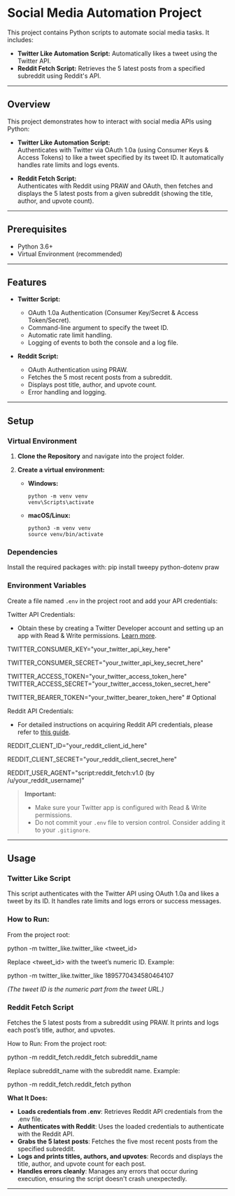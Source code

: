 # Social Media Automation Project

This project contains Python scripts to automate social media tasks. It includes:

- **Twitter Like Automation Script:** Automatically likes a tweet using the Twitter API.
- **Reddit Fetch Script:** Retrieves the 5 latest posts from a specified subreddit using Reddit's API.

---

## Overview

This project demonstrates how to interact with social media APIs using Python:

- **Twitter Like Automation Script:**  
  Authenticates with Twitter via OAuth 1.0a (using Consumer Keys & Access Tokens) to like a tweet specified by its tweet ID. It automatically handles rate limits and logs events.

- **Reddit Fetch Script:**  
  Authenticates with Reddit using PRAW and OAuth, then fetches and displays the 5 latest posts from a given subreddit (showing the title, author, and upvote count).

---

## Prerequisites

- Python 3.6+
- Virtual Environment (recommended)

---

## Features

- **Twitter Script:**

  - OAuth 1.0a Authentication (Consumer Key/Secret & Access Token/Secret).
  - Command-line argument to specify the tweet ID.
  - Automatic rate limit handling.
  - Logging of events to both the console and a log file.

- **Reddit Script:**
  - OAuth Authentication using PRAW.
  - Fetches the 5 most recent posts from a subreddit.
  - Displays post title, author, and upvote count.
  - Error handling and logging.

---

## Setup

### Virtual Environment

1. **Clone the Repository** and navigate into the project folder.

2. **Create a virtual environment:**

   - **Windows:**
     ```
     python -m venv venv
     venv\Scripts\activate
     ```
   - **macOS/Linux:**
     ```
     python3 -m venv venv
     source venv/bin/activate
     ```

### Dependencies

Install the required packages with:
pip install tweepy python-dotenv praw

### Environment Variables

Create a file named `.env` in the project root and add your API credentials:

Twitter API Credentials:

- Obtain these by creating a Twitter Developer account and setting up an app with Read & Write permissions. [Learn more](https://developer.twitter.com/en/docs/authentication/oauth-1-0a).

TWITTER_CONSUMER_KEY="your_twitter_api_key_here"

TWITTER_CONSUMER_SECRET="your_twitter_api_key_secret_here"

TWITTER_ACCESS_TOKEN="your_twitter_access_token_here" TWITTER_ACCESS_SECRET="your_twitter_access_token_secret_here"

TWITTER_BEARER_TOKEN="your_twitter_bearer_token_here" # Optional

Reddit API Credentials:

- For detailed instructions on acquiring Reddit API credentials, please refer to [this guide](https://github.com/reddit-archive/reddit/wiki/OAuth2-Quick-Start-Example).

REDDIT_CLIENT_ID="your_reddit_client_id_here"

REDDIT_CLIENT_SECRET="your_reddit_client_secret_here"

REDDIT_USER_AGENT="script:reddit_fetch:v1.0 (by /u/your_reddit_username)"

> **Important:**
>
> - Make sure your Twitter app is configured with Read & Write permissions.
> - Do not commit your `.env` file to version control. Consider adding it to your `.gitignore`.

---

## Usage

### Twitter Like Script

This script authenticates with the Twitter API using OAuth 1.0a and likes a tweet by its ID. It handles rate limits and logs errors or success messages.

### How to Run:

From the project root:

python -m twitter_like.twitter_like <tweet_id>

Replace <tweet_id> with the tweet’s numeric ID. Example:

python -m twitter_like.twitter_like 1895770434580464107

_(The tweet ID is the numeric part from the tweet URL.)_

### Reddit Fetch Script

Fetches the 5 latest posts from a subreddit using PRAW. It prints and logs each post’s title, author, and upvotes.

How to Run:
From the project root:

python -m reddit_fetch.reddit_fetch subreddit_name

Replace subreddit_name with the subreddit name. Example:

python -m reddit_fetch.reddit_fetch python

**What It Does:**

- **Loads credentials from .env**: Retrieves Reddit API credentials from the .env file.
- **Authenticates with Reddit**: Uses the loaded credentials to authenticate with the Reddit API.
- **Grabs the 5 latest posts**: Fetches the five most recent posts from the specified subreddit.
- **Logs and prints titles, authors, and upvotes**: Records and displays the title, author, and upvote count for each post.
- **Handles errors cleanly**: Manages any errors that occur during execution, ensuring the script doesn't crash unexpectedly.

---
